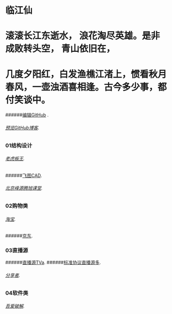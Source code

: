 # 临江仙
# 滚滚长江东逝水， 浪花淘尽英雄。是非成败转头空， 青山依旧在，
# 几度夕阳红，白发渔樵江渚上，惯看秋月春风，一壶浊酒喜相逢。古今多少事，都付笑谈中。
######[编辑GitHub](https://github.com/1734320/1734320.github.io/edit/master/README.md) .
###### [预览GitHub博客](https://1734320.github.io/).

### 01结构设计
######  [老虎板王](http://www.banwangcad.com/index.aspx).
######[飞图CAD](https://www.ftcad.com/).
###### [北京峰源腾旭课堂](https://ke.qq.com/course/133303?taid=12328733688072375).

### 02购物类
###### [淘宝](https://www.taobao.com/).
######[京东](https://www.jd.com//).


### 03直播源

######[直播源TVa](https://1734320.github.io/tva.txt).
######[标准协议直播源多](https://github.com/SPX372928/MyIPTV).
###### [分享者](https://www.sharerw.com/).




### 04软件类
###### [吾爱破解](https://www.52pojie.cn/).

